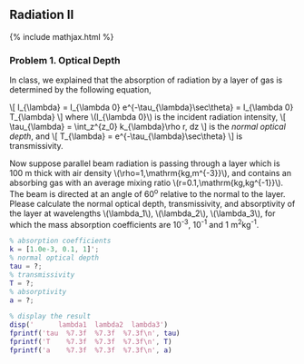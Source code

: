 ## Radiation II
{% include mathjax.html %}

### Problem 1. Optical Depth

In class, we explained that the absorption of radiation by a layer of gas is determined by the following equation,

\\[
I_{\lambda} = I_{\lambda 0} e^{-\tau_{\lambda}\sec\theta} = I_{\lambda 0} T_{\lambda}
\\]
where \\(I_{\lambda 0}\\) is the incident radiation intensity,
\\[
\tau_{\lambda} = \int_z^{z_0} k_{\lambda}\rho r\, dz
\\]
is the _normal optical depth_, and 
\\[
T_{\lambda} = e^{-\tau_{\lambda}\sec\theta} 
\\]
is transmissivity. 

Now suppose parallel beam radiation is passing through a layer which is 100 m thick with air density \\(\rho=1\,\mathrm{kg\,m^{-3}}\\), and contains an absorbing gas with an average mixing ratio \\(r=0.1\,\mathrm{kg\,kg^{-1}}\\). The beam is directed at an angle of 60<sup>o</sup> relative to the normal to the layer. Please calculate the normal optical depth, transmissivity, and absorptivity of the layer at wavelengths \\(\lambda_1\\), \\(\lambda_2\\), \\(\lambda_3\\), for which the mass absorption coefficients are 10<sup>-3</sup>, 10<sup>-1</sup> and 1 m<sup>2</sup>kg<sup>-1</sup>.

```matlab
% absorption coefficients
k = [1.0e-3, 0.1, 1]';
% normal optical depth
tau = ?;
% transmissivity
T = ?;
% absorptivity
a = ?;

% display the result
disp('      lambda1  lambda2  lambda3')
fprintf('tau  %7.3f  %7.3f  %7.3f\n', tau)
fprintf('T    %7.3f  %7.3f  %7.3f\n', T)
fprintf('a    %7.3f  %7.3f  %7.3f\n', a)
```

